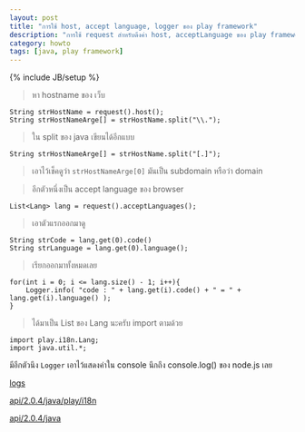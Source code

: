 ```yaml
---
layout: post
title: "การใช้ host, accept language, logger ของ play framework"
description: "การใช้ request สำหรับดึงค่า host, acceptLanguage ของ play framework"
category: howto
tags: [java, play framework]
---
```

{% include JB/setup %}

> หา hostname ของ เว็บ

	String strHostName = request().host();
	String strHostNameArge[] = strHostName.split("\\.");

> ใน split ของ java เขียนได้อีกแบบ
	
	String strHostNameArge[] = strHostName.split("[.]");

> เอาไว้เช็คดูว่า `strHostNameArge[0]` มันเป็น subdomain หรือว่า domain 

> อีกตัวหนึ่งเป็น accept language ของ browser 

	List<Lang> lang = request().acceptLanguages();

> เอาตัวแรกออกมาดู

	String strCode = lang.get(0).code() 
	String strLanguage = lang.get(0).language();

> เรียกออกมาทั้งหมดเลย

	for(int i = 0; i <= lang.size() - 1; i++){
		Logger.info( "code : " + lang.get(i).code() + " = " + lang.get(i).language() );
	}

> ได้มาเป็น List ของ Lang นะครับ import ตามด้วย

	import play.i18n.Lang;
	import java.util.*;

มีอีกตัวนึง `Logger` เอาไว้แสดงค่าใน console นึกถึง console.log() ของ node.js เลย


[logs](http://www.playframework.org/documentation/1.0/logs)

[api/2.0.4/java/play/i18n](http://www.playframework.org/documentation/api/2.0.4/java/play/i18n/package-summary.html "i18n")

[api/2.0.4/java](http://www.playframework.org/documentation/api/2.0.4/java/index.html)